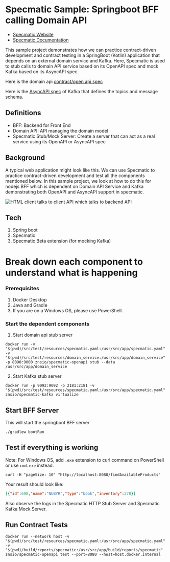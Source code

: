 # Specmatic Sample: Springboot BFF calling Domain API

* [Specmatic Website](https://specmatic.io)
* [Specmatic Documentation](https://specmatic.io/documentation.html)

This sample project demonstrates how we can practice contract-driven development and contract testing in a SpringBoot (Kotlin) application that depends on an external domain service and Kafka. Here, Specmatic is used to stub calls to domain API service based on its OpenAPI spec and mock Kafka based on its AsyncAPI spec.

Here is the domain api [contract/open api spec](https://github.com/znsio/specmatic-order-contracts/blob/main/io/specmatic/examples/store/openapi/api_order_v3.yaml)

Here is the [AsyncAPI spec](https://github.com/znsio/specmatic-order-contracts/blob/main/io/specmatic/examples/store/asyncapi/kafka.yaml) of Kafka that defines the topics and message schema.

## Definitions
* BFF: Backend for Front End
* Domain API: API managing the domain model
* Specmatic Stub/Mock Server: Create a server that can act as a real service using its OpenAPI or AsyncAPI spec

## Background
A typical web application might look like this. We can use Specmatic to practice contract-driven development and test all the components mentioned below. In this sample project, we look at how to do this for nodejs BFF which is dependent on Domain API Service and Kafka demonstrating both OpenAPI and AsyncAPI support in specmatic.

![HTML client talks to client API which talks to backend API](assets/specmatic-order-bff-architecture.gif)

## Tech
1. Spring boot
2. Specmatic
3. Specmatic Beta extension (for mocking Kafka)

# Break down each component to understand what is happening

### Prerequisites

1. Docker Desktop
2. Java and Gradle
3. If you are on a Windows OS, please use PowerShell.

### Start the dependent components

1. Start domain api stub server

```shell
docker run -v "$(pwd)/src/test/resources/specmatic.yaml:/usr/src/app/specmatic.yaml" -v "$(pwd)/src/test/resources/domain_service:/usr/src/app/domain_service" -p 8090:9000 znsio/specmatic-openapi stub --data /usr/src/app/domain_service
```

2. Start Kafka stub server

```shell
docker run -p 9092:9092 -p 2181:2181 -v "$(pwd)/src/test/resources/specmatic.yaml:/usr/src/app/specmatic.yaml" znsio/specmatic-kafka virtualize
```

## Start BFF Server
This will start the springboot BFF server
```shell
./gradlew bootRun
```

## Test if everything is working

Note: For Windows OS, add `.exe` extension to curl command on PowerShell or use `cmd.exe` instead.

```shell
curl -H "pageSize: 10" "http://localhost:8080/findAvailableProducts"
```

Your result should look like:
```json
[{"id":698,"name":"NUBYR","type":"book","inventory":278}]
```

Also observe the logs in the Specmatic HTTP Stub Server and Specmatic Kafka Mock Server.

## Run Contract Tests

```shell
docker run --network host -v "$(pwd)/src/test/resources/specmatic.yaml:/usr/src/app/specmatic.yaml" -v "$(pwd)/build/reports/specmatic:/usr/src/app/build/reports/specmatic"  znsio/specmatic-openapi test --port=8080 --host=host.docker.internal
```
